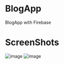 # BlogApp
BlogApp with Firebase
# ScreenShots
![image](https://user-images.githubusercontent.com/43624991/48448166-d04b8e00-e7a6-11e8-9f53-868d47bf3e45.png)
![image](https://user-images.githubusercontent.com/43624991/48448798-d17dba80-e7a8-11e8-8c43-6783fef0817f.jpg)

